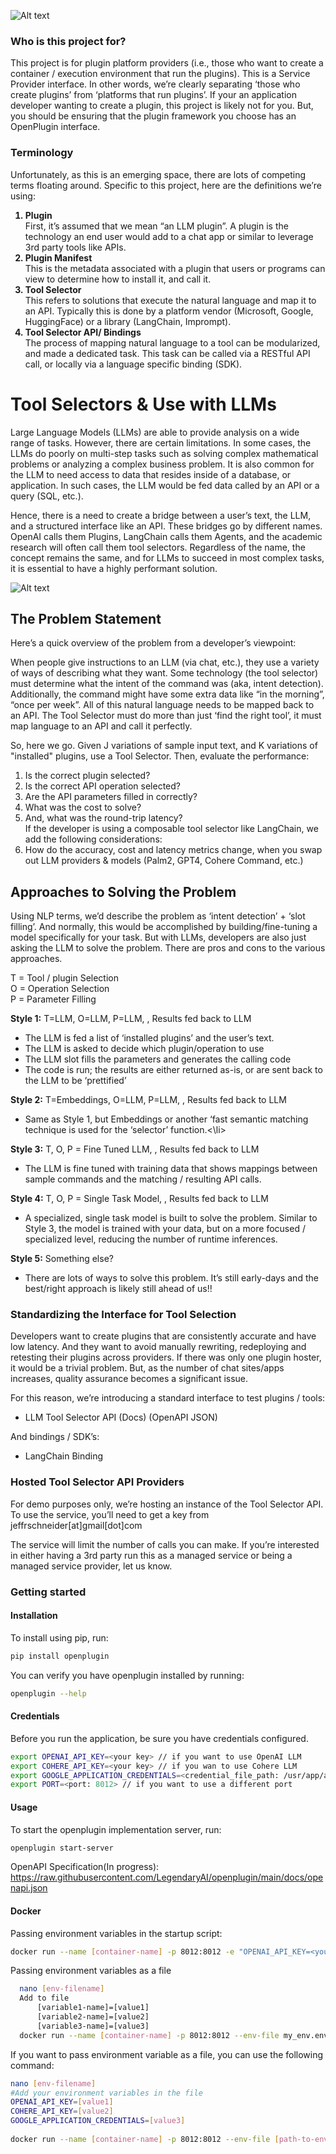 ![Alt text](docs/openplugin_logo.jpg?raw=75x75 "Logo")
### Who is this project for?

This project is for plugin platform providers (i.e., those who want to create a container / execution environment that run the plugins). This is a Service Provider interface. In other words, we’re clearly separating ‘those who create plugins’ from ‘platforms that run plugins’. If your an application developer wanting to create a plugin, this project is likely not for you. But, you should be ensuring that the plugin framework you choose has an OpenPlugin interface. 

### Terminology
Unfortunately, as this is an emerging space, there are lots of competing terms floating around. Specific to this project, here are the definitions we’re using:

<ol>
<b><li>Plugin</li></b>
First, it’s assumed that we mean “an LLM plugin”. A plugin is the technology an end user would add to a chat app or similar to leverage 3rd party tools like APIs. 
<b><li>Plugin Manifest</li></b>
This is the metadata associated with a plugin that users or programs can view to determine how to install it, and call it.
<b><li>Tool Selector</li></b>
This refers to solutions that execute the natural language and map it to an API. Typically this is done by a platform vendor (Microsoft, Google, HuggingFace) or a library (LangChain, Imprompt). 
<b><li>Tool Selector API/ Bindings</li></b>
The process of mapping natural language to a tool can be modularized, and made a dedicated task. This task can be called via a RESTful API call, or locally via a language specific binding (SDK).
</ol>

# Tool Selectors & Use with LLMs 

Large Language Models (LLMs) are able to provide analysis on a wide range of tasks. However, there are certain limitations. In some cases, the LLMs do poorly on multi-step tasks such as solving complex mathematical problems or analyzing a complex business problem. It is also common for the LLM to need access to data that resides inside of a database, or application. In such cases, the LLM would be fed data called by an API or a query (SQL, etc.). 

Hence, there is a need to create a bridge between a user’s text, the LLM, and a structured interface like an API. These bridges go by different names. OpenAI calls them Plugins, LangChain calls them Agents, and the academic research will often call them tool selectors. Regardless of the name, the concept remains the same, and for LLMs to succeed in most complex tasks, it is essential to have a highly performant solution. 

![Alt text](docs/flow_img.png?raw=true "Flow")

## The Problem Statement
Here’s a quick overview of the problem from a developer’s viewpoint:

When people give instructions to an LLM (via chat, etc.), they use a variety of ways of describing what they want. Some technology (the tool selector) must determine what the intent of the command was (aka, intent detection). Additionally, the command might have some extra data like “in the morning”, “once per week”. All of this natural language needs to be mapped back to an API. The Tool Selector must do more than just ‘find the right tool’, it must map language to an API and call it perfectly. 

So, here we go. Given J variations of sample input text, and K variations of "installed" plugins, use a Tool Selector. Then, evaluate the performance:
<ol>
<li>Is the correct plugin selected?</li>
<li>Is the correct API operation selected?</li>
<li>Are the API parameters filled in correctly?</li>
<li>What was the cost to solve?</li>
<li>And, what was the round-trip latency?</li>
If the developer is using a composable tool selector like LangChain,  we add the following considerations: 
<li>How do the accuracy, cost and latency metrics change, when you swap out LLM providers & models (Palm2, GPT4, Cohere Command, etc.)</li>
</ol>

## Approaches to Solving the Problem 
Using NLP terms, we’d describe the problem as ‘intent detection’ + ‘slot filling’. And normally, this would be accomplished by building/fine-tuning a model specifically for your task. But with LLMs, developers are also just asking the LLM to solve the problem. There are pros and cons to the various approaches. 


T = Tool / plugin Selection <br>
O = Operation Selection <br>
P = Parameter Filling 


<b>Style 1:</b> T=LLM, O=LLM, P=LLM, <Invoke API>, Results fed back to LLM
<ul>
<li>The LLM is fed a list of ‘installed plugins’ and the user’s text.</li>
<li>The LLM is asked to decide which plugin/operation to use </li>
<li>The LLM slot fills the parameters and generates the calling code</li>
<li>The code is run; the results are either returned as-is, or are sent back to the LLM to be ‘prettified’</li>
</ul>
<b>Style 2:</b> T=Embeddings, O=LLM, P=LLM, <Invoke API>, Results fed back to LLM
<ul>
<li>Same as Style 1, but Embeddings or another ‘fast semantic matching technique is used for the ‘selector’ function.<\li>
</ul>
<b>Style 3:</b> T, O, P = Fine Tuned LLM, <Invoke API>, Results fed back to LLM
<ul>
<li>The LLM is fine tuned with training data that shows mappings between sample commands and the matching / resulting API calls.</li>
</ul>
<b>Style 4:</b> T, O, P = Single Task Model, <Invoke API>, Results fed back to LLM
<ul>
<li>A specialized, single task model is built to solve the problem. Similar to Style 3, the model is trained with your data, but on a more focused / specialized level, reducing the number of runtime inferences.</li>
</ul>
<b>Style 5:</b> Something else?
<ul>
<li>There are lots of ways to solve this problem. It’s still early-days and the best/right approach is likely still ahead of us!!</li>
</ul>


### Standardizing the Interface for Tool Selection
Developers want to create plugins that are consistently accurate and have low latency. And they want to avoid manually rewriting, redeploying and retesting their plugins across providers. If there was only one plugin hoster, it would be a trivial problem. But, as the number of chat sites/apps increases, quality assurance becomes a significant issue. 

For this reason, we’re introducing a standard interface to test plugins / tools:

 - LLM Tool Selector API (Docs) (OpenAPI JSON)

And bindings / SDK’s:
 - LangChain Binding

### Hosted Tool Selector API Providers
For demo purposes only, we’re hosting an instance of the Tool Selector API. To use the service, you’ll need to get a key from jeffrschneider[at]gmail[dot]com   

The service will limit the number of calls you can make. If you’re interested in either having a 3rd party run this as a managed service or being a managed service provider, let us know. 

### Getting started

#### Installation
To install using pip, run:
```sh
pip install openplugin
```
You can verify you have openplugin installed by running:
```sh
openplugin --help
```

#### Credentials
Before you run the application, be sure you have credentials configured.
```sh
export OPENAI_API_KEY=<your key> // if you want to use OpenAI LLM
export COHERE_API_KEY=<your key> // if you wan to use Cohere LLM
export GOOGLE_APPLICATION_CREDENTIALS=<credential_file_path: /usr/app/application_default_credentials.json> // if you want to use Google LLM
export PORT=<port: 8012> // if you want to use a different port
```

#### Usage
To start the openplugin implementation server, run:
```sh
openplugin start-server
```

OpenAPI Specification(In progress): https://raw.githubusercontent.com/LegendaryAI/openplugin/main/docs/openapi.json

#### Docker

Passing environment variables in the startup script:

```sh
docker run --name [container-name] -p 8012:8012 -e "OPENAI_API_KEY=<your_key>" -e "COHERE_API_KEY=<your_key>" -e "GOOGLE_APPLICATION_CREDENTIALS=<your_key>" -d shrikant14/openplugin:latest
```

Passing environment variables as a file

```sh
  nano [env-filename]
  Add to file
	  [variable1-name]=[value1]
	  [variable2-name]=[value2]
	  [variable3-name]=[value3]
  docker run --name [container-name] -p 8012:8012 --env-file my_env.env -d shrikant14/openplugin:latest
```

If you want to pass environment variable as a file, you can use the following command:
```sh
nano [env-filename]
#Add your environment variables in the file
OPENAI_API_KEY=[value1]
COHERE_API_KEY=[value2]
GOOGLE_APPLICATION_CREDENTIALS=[value3]
  
docker run --name [container-name] -p 8012:8012 --env-file [path-to-env-file] -d shrikant14/openplugin:latest
```